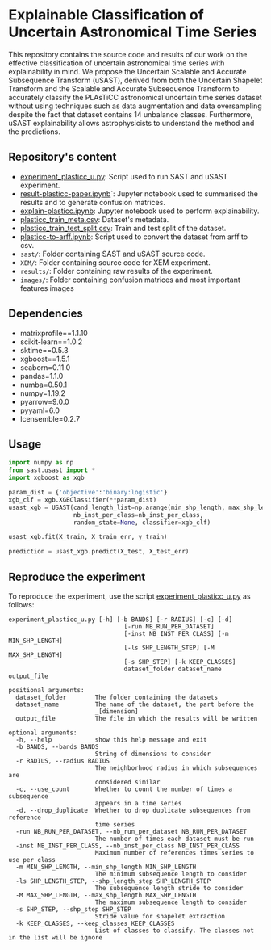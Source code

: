 # Explainable Classification of Uncertain Astronomical Time Series

This repository contains the source code and results of our work on the effective classification of uncertain astronomical time series with explainability in mind. We propose the Uncertain Scalable and Accurate Subsequence Transform (uSAST), derived from both the Uncertain Shapelet Transform and the Scalable and Accurate Subsequence Transform to accurately classify the PLAsTiCC astronomical uncertain time series dataset without using techniques such as data augmentation and data oversampling despite the fact that dataset contains 14 unbalance classes. Furthermore, uSAST explainability allows astrophysicists to understand the method and the predictions. 

## Repository's content
- [experiment_plasticc_u.py](experiment_plasticc_u.py): Script used to run SAST and uSAST experiment.
- [result-plasticc-paper.ipynb](result-plasticc-paper.ipynb)`: Jupyter notebook used to summarised the results and to generate confusion matrices.
- [explain-plasticc.ipynb](explain-plasticc.ipynb): Jupyter notebook used to perform explainability.
- [plasticc_train_meta.csv](plasticc_train_meta.csv): Dataset's metadata.
- [plasticc_train_test_split.csv](plasticc_train_test_split.csv): Train and test split of the dataset.
- [plasticc-to-arff.ipynb](plasticc-to-arff.ipynb): Script used to convert the dataset from arff to csv.
- `sast/`: Folder containing SAST and uSAST source code.
- `XEM/`: Folder containing source code for XEM experiment.
- `results/`: Folder containing raw results of the experiment.
- `images/`: Folder containing confusion matrices and most important features images

## Dependencies
- matrixprofile==1.1.10
- scikit-learn==1.0.2
- sktime==0.5.3
- xgboost==1.5.1
- seaborn=0.11.0
- pandas=1.1.0
- numba=0.50.1
- numpy=1.19.2
- pyarrow=9.0.0
- pyyaml=6.0
- lcensemble=0.2.7


## Usage
```python
import numpy as np
from sast.usast import *
import xgboost as xgb

param_dist = {'objective':'binary:logistic'}
xgb_clf = xgb.XGBClassifier(**param_dist)
usast_xgb = USAST(cand_length_list=np.arange(min_shp_length, max_shp_length+1),
		          nb_inst_per_class=nb_inst_per_class, 
		          random_state=None, classifier=xgb_clf)

usast_xgb.fit(X_train, X_train_err, y_train)

prediction = usast_xgb.predict(X_test, X_test_err)
```

## Reproduce the experiment

To reproduce the experiment, use the script [experiment_plasticc_u.py](experiment_plasticc_u.py) as follows:
````
experiment_plasticc_u.py [-h] [-b BANDS] [-r RADIUS] [-c] [-d]
                                [-run NB_RUN_PER_DATASET]
                                [-inst NB_INST_PER_CLASS] [-m MIN_SHP_LENGTH]
                                [-ls SHP_LENGTH_STEP] [-M MAX_SHP_LENGTH]
                                [-s SHP_STEP] [-k KEEP_CLASSES]
                                dataset_folder dataset_name output_file

positional arguments:
  dataset_folder        The folder containing the datasets
  dataset_name          The name of the dataset, the part before the
                        _[dimension]
  output_file           The file in which the results will be written

optional arguments:
  -h, --help            show this help message and exit
  -b BANDS, --bands BANDS
                        String of dimensions to consider
  -r RADIUS, --radius RADIUS
                        The neighborhood radius in which subsequences are
                        considered similar
  -c, --use_count       Whether to count the number of times a subsequence
                        appears in a time series
  -d, --drop_duplicate  Whether to drop duplicate subsequences from reference
                        time series
  -run NB_RUN_PER_DATASET, --nb_run_per_dataset NB_RUN_PER_DATASET
                        The number of times each dataset must be run
  -inst NB_INST_PER_CLASS, --nb_inst_per_class NB_INST_PER_CLASS
                        Maximum number of references times series to use per class
  -m MIN_SHP_LENGTH, --min_shp_length MIN_SHP_LENGTH
                        The minimum subsequence length to consider
  -ls SHP_LENGTH_STEP, --shp_length_step SHP_LENGTH_STEP
                        The subsequence length stride to consider
  -M MAX_SHP_LENGTH, --max_shp_length MAX_SHP_LENGTH
                        The maximum subsequence length to consider
  -s SHP_STEP, --shp_step SHP_STEP
                        Stride value for shapelet extraction
  -k KEEP_CLASSES, --keep_classes KEEP_CLASSES
                        List of classes to classify. The classes not in the list will be ignore
````






